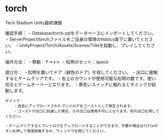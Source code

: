 # torch
Tech Stadium Unity最終課題

確認手順：
    ・Database/torch.sqlをデータベースにインポートしてください。
    ・ServerProject/torchファイルをご自身の環境のhtdocs直下に置いてください。
    ・UnityProject/Torch/Assets/Scenes/Titleを起動し、プレイしてください。

操作方法：
    ・移動：↑→↓←
    ・松明のセット：space

遊び方：
    ・松明を置いてドア（緑色のドア）を探してください。
    ・出口に接触するとゲームクリアです。
    ・右上のカウントが使用可能な松明の数です。使い切るとゲームオーバーとなります。
    ・黄色いスイッチに触れるとギミックが起動します。

    ギミック：
        ・過去にアップロードされたプレイログをゴーストとして再生されます。
        ・ゴーストが出口に到達した場合、その出口は使用不可にとなります。別の出口を探してください。

    ・ゲームクリアするとプレイログをアップロードすることができます。不要の場合はTitleボタンを押して再度挑戦するか、ウィンドウを閉じてください。

